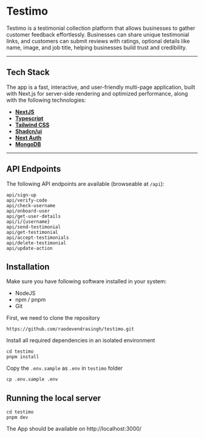# Testimo

Testimo is a testimonial collection platform that allows businesses to gather customer feedback effortlessly. Businesses can share unique testimonial links, and customers can submit reviews with ratings, optional details like name, image, and job title, helping businesses build trust and credibility.

---

## Tech Stack

The app is a fast, interactive, and user-friendly multi-page application, built with Next.js for server-side rendering and optimized performance, along with the following technologies:

- **[NextJS](https://nextjs.org/)**  
- **[Typescript](https://www.typescriptlang.org/)**    
- **[Tailwind CSS](https://tailwindcss.com/)**
- **[Shadcn/ui](https://ui.shadcn.com/)**  
- **[Next Auth](https://next-auth.js.org/)**  
- **[MongoDB](https://www.mongodb.com/)**  

---

## API Endpoints

The following API endpoints are available (browseable at `/api`):

```
api/sign-up
api/verify-code
api/check-username
api/onboard-user
api/get-user-details
api/i/{username}
api/send-testimonial
api/get-testimonial
api/accept-testimonials
api/delete-testimonial
api/update-action
```

## Installation

Make sure you have following software installed in your system:
* NodeJS
* npm / pnpm
* Git

First, we need to clone the repository
```
https://github.com/raodevendrasingh/testimo.git
```

Install all required dependencies in an isolated environment

```
cd testimo
pnpm install
```
Copy the `.env.sample` as `.env` in `testimo` folder
```
cp .env.sample .env
```

## Running the local server

```
cd testimo
pnpm dev
```
The App should be available on http://localhost:3000/
